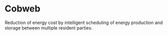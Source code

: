 # Cobweb

Reduction of energy cost by intelligent scheduling of energy production and
storage between multiple resident parties.
